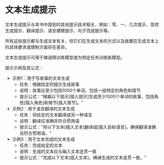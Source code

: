 # 文本生成提示

文本生成提示与本书中提到的其他提示技术相关，例如：零、一、几次提示、受控生成提示、翻译提示、语言建模提示、句子完成提示等。

所有这些提示都与生成文本有关，但它们在生成文本的方式以及放置在生成文本上的具体要求或限制方面存在差异。

文本生成提示可用于微调预训练模型或为特定任务训练新模型。

提示示例及其公式：

- 示例1：用于写故事的文本生成
  - 任务：根据给定的提示生成故事
  - 说明：故事应至少包括1000个单词，包括一组特定的角色和情节
  - 提示公式："根据以下提示[插入提示]生成至少1000个单词的故事，包括角色[插入角色]和情节[插入情节]。"
- 示例2：用于语言翻译的文本生成
  - 任务：将给定的文本翻译成另一种语言
  - 说明：翻译应准确并符合惯用语
  - 提示公式："将以下文本[插入文本]翻译成[插入目标语言]，确保翻译准确且符合惯用语。"
- 示例3：用于文本完成的文本生成
  - 任务：完成给定的文本
  - 说明：生成的文本应与输入文本连贯一致
  - 提示公式："完成以下文本[插入文本]，确保生成的文本连贯一致。"
